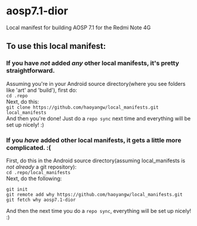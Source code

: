 # aosp7.1-dior
Local manifest for building AOSP 7.1 for the Redmi Note 4G

## To use this local manifest:

### If you have _not_ added _any_ other local manifests, it's pretty straightforward.
Assuming you're in your Android source directory(where you see folders like 'art' and 'build'), first do:  
`cd .repo`  
Next, do this:  
`git clone https://github.com/haoyangw/local_manifests.git local_manifests`  
And then you're done! Just do a `repo sync` next time and everything will be set up nicely! :)  

### If you _have_ added other local manifests, it gets a little more complicated. :(
First, do this in the Android source directory(assuming local_manifests is _not already_ a git repository):  
`cd .repo/local_manifests`  
Next, do the following:  
```
git init  
git remote add why https://github.com/haoyangw/local_manifests.git  
git fetch why aosp7.1-dior
```  
And then the next time you do a `repo sync`, everything will be set up nicely! :)
